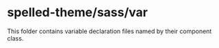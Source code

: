 # spelled-theme/sass/var

This folder contains variable declaration files named by their component class.
